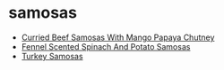 # samosas

 * [Curried Beef Samosas With Mango Papaya Chutney](index/c/curried-beef-samosas-with-mango-papaya-chutney-4276.json)
 * [Fennel Scented Spinach And Potato Samosas](index/f/fennel-scented-spinach-and-potato-samosas-13008.json)
 * [Turkey Samosas](index/t/turkey-samosas-51197210.json)
